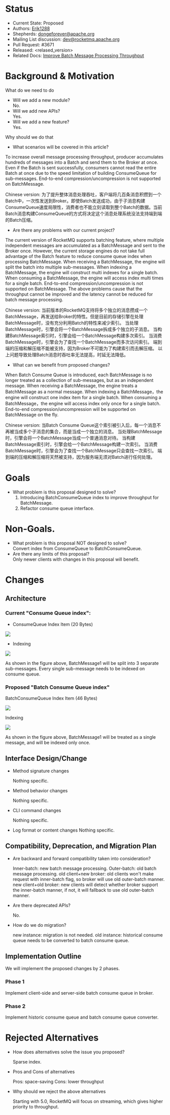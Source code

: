 # Status
- Current State: Proposed
- Authors: [Erik1288](https://github.com/Erik1288)
- Shepherds: dongeforever@apache.org
- Mailing List discussion: dev@rocketmq.apache.org
- Pull Request: #3671
- Released: <relased_version>
- Related Docs: [Improve Batch Message Processing Throughput](https://docs.google.com/document/d/10hlfG6Jg36D8Kid6t8Zuf3g_63pb8yQZqwRqV2GZkEQ/edit)

# Background & Motivation
What do we need to do
- Will we add a new module?    
  No.
- Will we add new APIs?    
  Yes.
- Will we add a new feature?   
  Yes.


Why should we do that

- What scenarios will be covered in this article?

To increase overall message processing throughput, producer accumulates hundreds of messages into a Batch and send them to the Broker at once. Even if the Batch is sent successfully, consumers cannot read the entire Batch at once due to the speed limitation of building ConsumeQueue for sub-messages. End-to-end compression/uncompression is not supported on BatchMessage.

Chinese version:
为了提升整体消息处理吞吐，客户端将几百条消息积攒到一个Batch中，一次性发送到Broker。即使Batch发送成功，由于子消息构建ConsumeQueue速度局限性，消费者也不能立刻读取到整个Batch的数据。当前Batch消息构建ConsumeQueue的方式将决定这个消息处理系统没法支持端到端的Batch压缩。

- Are there any problems with our current project?  

The current version of RocketMQ supports batching feature, where multiple independent messages are accumulated as a BatchMessage and sent to the Broker once. However, the current storage engines do not take full advantage of the Batch feature to reduce consume queue index when processing BatchMessage.
When receiving a BatchMessage, the engine will split the batch into multiple sub-messages.
When indexing a BatchMessage, the engine will construct multi indexes for a single batch.
When consuming a BatchMessage, the engine will access index multi times for a single batch.
End-to-end compression/uncompression is not supported on BatchMessage.
The above problems cause that the throughput cannot be improved and the latency cannot be reduced for batch message processing.

Chinese version:
当前版本的RocketMQ支持将多个独立的消息攒成一个BatchMessage，再发送给Broker的特性。但是目前的存储引擎在处理BatchMessage时，没有充分利用Batch的特性来减少索引。
当处理BatchMessage时，引擎会将一个BatchMessage拆成多个独立的子消息。
当构建BatchMessage索引时，引擎会给一个BatchMessage构建多次索引。
当消费BatchMessage时，引擎会为了查找一个BatchMessage而多次访问索引。
端到端的压缩和解压缩不能被支持，因为Broker不可能为了构建索引而去解压缩。
以上问题导致处理Batch消息时吞吐率无法提高，时延无法降低。


- What can we benefit from proposed changes?  

When Batch Consume Queue is introduced, each BatchMessage is no longer treated as a collection of sub-messages, but as an independent message.
When receiving a BatchMessage, the engine treats a BatchMessage as a normal message.
When indexing a BatchMessage，the engine will construct one index item for a single batch.
When consuming a BatchMessage，the engine will access index only once for a single batch.
End-to-end compression/uncompression will be supported on BatchMessage on the fly.

Chinese version:
当Batch Consume Queue这个索引被引入后，每一个消息不再被当成多个子消息的集合，而是当成一个独立的消息。
当处理BatchMessage时，引擎会将一个BatchMessage当成一个普通消息对待。
当构建BatchMessage索引时，引擎会给一个BatchMessage构建一次索引。
当消费BatchMessage时，引擎会为了查找一个BatchMessage只会查找一次索引。
端到端的压缩和解压缩将天然被支持，因为服务端无须对Batch进行任何处理。


# Goals
- What problem is this proposal designed to solve?  
  1. Introducing BatchConsumeQueue index to improve throughput for BatchMessage.
  2. Refactor consume queue interface.
# Non-Goals.
- What problem is this proposal NOT designed to solve?  
  Convert index from ConsumeQueue to BatchConsumeQueue.
- Are there any limits of this proposal?  
  Only newer clients with changes in this proposal will benefit.

# Changes
## Architecture

### Current "Consume Queue index":

- ConsumeQueue Index Item (20 Bytes)

![](https://z3.ax1x.com/2021/10/15/5316ld.png)

- Indexing

![](https://z3.ax1x.com/2021/10/15/531gOI.png)


As shown in the figure above, BatchMessage1 will be split into 3 separate sub-messages. Every single sub-message needs to be indexed on consume queue.

### Proposed "Batch Consume Queue index"

BatchConsumeQueue Index Item (46 Bytes)

![](https://z3.ax1x.com/2021/10/15/531c6A.png)

Indexing

![](https://z3.ax1x.com/2021/10/15/531Rmt.png)

As shown in the figure above, BatchMessage1 will be treated as a single message, and will be indexed only once.


## Interface Design/Change
- Method signature changes

  Nothing specific.

- Method behavior changes

  Nothing specific.

- CLI command changes

  Nothing specific.

- Log format or content changes
  Nothing specific.

## Compatibility, Deprecation, and Migration Plan
- Are backward and forward compatibility taken into consideration?
  
  Inner-batch: new batch message processing.
  Outer-batch: old batch message processing.
  old client+new broker: old clients won't make request with inner-batch flag, so broker will use old outer-batch manner.
new client+old broker: new clients will detect whether broker support the inner-batch manner, if not, it will fallback to use old outer-batch manner.

- Are there deprecated APIs?
  
  No.
- How do we do migration?
  
  new instance: migration is not needed.
  old instance: historical consume queue needs to be converted to batch consume queue.

## Implementation Outline
We will implement the proposed changes by 2 phases.
### Phase 1 
Implement client-side and server-side batch consume queue in broker.
### Phase 2 
Implement historic consume queue and batch consume queue converter.

# Rejected Alternatives
- How does alternatives solve the issue you proposed?
  
  Sparse index.
- Pros and Cons of alternatives
  
  Pros: space-saving
  Cons: lower throughput
- Why should we reject the above alternatives
  
  Starting with 5.0, RocketMQ will focus on streaming, which gives higher priority to throughput.